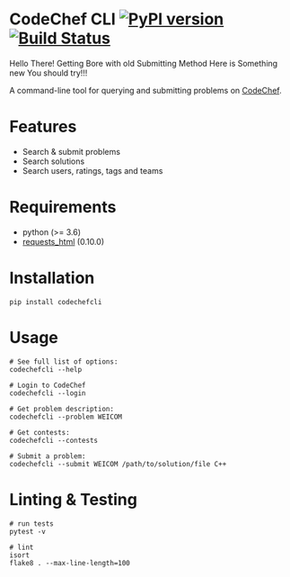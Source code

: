 # CodeChef CLI [![PyPI version](https://badge.fury.io/py/codechefcli.svg)](https://badge.fury.io/py/codechefcli) [![Build Status](https://travis-ci.org/sk364/codechef-cli.svg?branch=master)](https://travis-ci.org/sk364/codechef-cli)
Hello There!
Getting Bore with old Submitting Method
Here is Something new You should try!!!

A command-line tool for querying and submitting problems on [CodeChef](https://www.codechef.com/).

# Features
* Search & submit problems
* Search solutions
* Search users, ratings, tags and teams

# Requirements
* python (>= 3.6)
* [requests_html](https://github.com/psf/requests-html/) (0.10.0)

# Installation
```
pip install codechefcli
```

# Usage

```
# See full list of options:
codechefcli --help

# Login to CodeChef
codechefcli --login

# Get problem description:
codechefcli --problem WEICOM

# Get contests:
codechefcli --contests

# Submit a problem:
codechefcli --submit WEICOM /path/to/solution/file C++
```

# Linting & Testing

```
# run tests
pytest -v

# lint
isort
flake8 . --max-line-length=100
```
